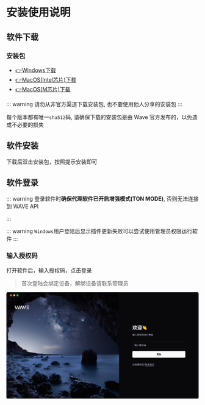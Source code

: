 # 安装使用说明

## 软件下载

### 安装包

- [👉Windows下载](https://github.com/3lang3/wave-desktop-release/releases/latest/download/wave-desktop-x64.exe)
- [👉MacOS(Intel芯片)下载](https://github.com/3lang3/wave-desktop-release/releases/latest/download/wave-desktop-x64.dmg)
- [👉MacOS(M芯片)下载](https://github.com/3lang3/wave-desktop-release/releases/latest/download/wave-desktop-arm64.dmg)

::: warning
请勿从非官方渠道下载安装包, 也不要使用他人分享的安装包
:::

每个版本都有唯一`sha512`码, 请确保下载的安装包是由 Wave 官方发布的，以免造成不必要的损失

## 软件安装

下载后双击安装包，按照提示安装即可

## 软件登录

::: warning
登录软件时**确保代理软件已开启增强模式(TON MODE)**, 否则无法连接到 WAVE API

:::

::: warning
`Windows`用户登陆后显示插件更新失败可以尝试使用管理员权限运行软件
:::

<!-- > 推荐的代理软件 https://www.clashforwindows.net/ -->

### 输入授权码

打开软件后，输入授权码，点击登录

> 首次登陆会绑定设备，解绑设备请联系管理员

![login](./assets/ss/wave-login.png)

